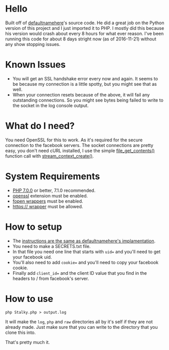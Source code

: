 # Hello
Built off of [defaultnamehere](https://github.com/defaultnamehere/zzzzz)'s source code. He did a great job on the Python version of this project and I just imported it to PHP.
I mostly did this because his version would crash about every 8 hours for what ever reason. I've been running this code for about 8 days stright now (as of 2016-11-21) without any show stopping issues.

# Known Issues
* You will get an SSL handshake error every now and again. It seems to be because my connection is a little spotty, but you might see that as well.
* When your connection resets because of the above, it will fail any outstanding connections. So you might see bytes being failed to write to the socket in the log console output.

# What do I need?
You need OpenSSL for this to work. As it's required for the secure connection to the facebook servers.
The socket connections are pretty easy, you don't need cURL installed, I use the simple [file_get_contents()](http://php.net/manual/en/function.file-get-contents.php) function call with [stream_context_create()](http://php.net/manual/en/function.stream-context-create.php).

# System Requirements
* [PHP 7.0.0](http://php.net/downloads.php) or better, 7.1.0 recommended.
* [openssl](http://php.net/manual/en/book.openssl.php) extension must be enabled.
* [fopen wrappers](http://php.net/manual/en/filesystem.configuration.php#ini.allow-url-fopen) must be enabled.
* [https:// wrapper](http://php.net/manual/en/wrappers.http.php) must be allowed.

# How to setup
* The [instructions are the same as defaultnamehere's implamentation](https://github.com/defaultnamehere/zzzzz/blob/master/README.md).
* You need to make a SECRETS.txt file.
* In that file you need one line that starts with `uid=` and you'll need to get your facebook uid.
* You'll also need to add `cookie=` and you'll need to copy your facebook cookie.
* Finally add `client_id=` and the client ID value that you find in the headers to / from facebook's server.

# How to use
    php Stalky.php > output.log

It will make the `log`, `php` and `raw` directories all by it's self if they are not already made. Just make sure that you can write to the directory that you clone this into.

That's pretty much it.